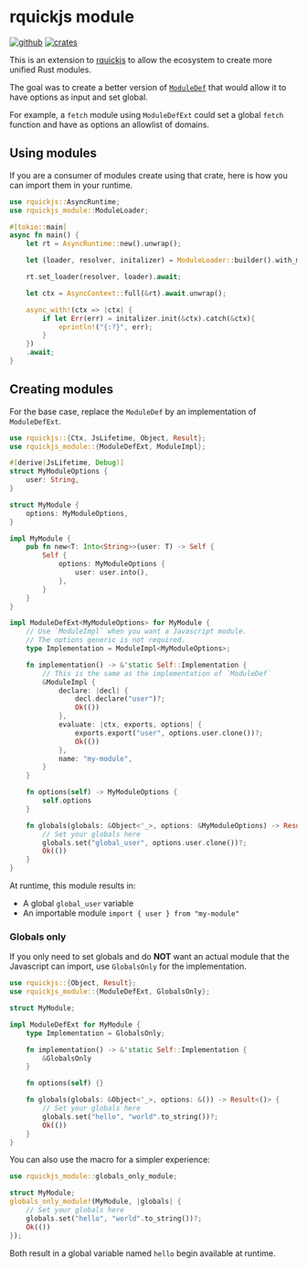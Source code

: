 # rquickjs module

[![github](https://img.shields.io/badge/github-rquickjs/rquickjs-module.svg?style=for-the-badge&logo=github)](https://github.com/rquickjs/rquickjs-module)
[![crates](https://img.shields.io/crates/v/rquickjs-module.svg?style=for-the-badge&color=fc8d62&logo=rust)](https://crates.io/crates/rquickjs-module)

This is an extension to [rquickjs](https://github.com/DelSkayn/rquickjs) to allow the ecosystem to create more unified Rust modules.

The goal was to create a better version of [`ModuleDef`](https://docs.rs/rquickjs/latest/rquickjs/module/trait.ModuleDef.html) that would allow it to have options as input and set global.

For example, a `fetch` module using `ModuleDefExt` could set a global `fetch` function and have as options an allowlist of domains.

## Using modules

If you are a consumer of modules create using that crate, here is how you can import them in your runtime.

```rust
use rquickjs::AsyncRuntime;
use rquickjs_module::ModuleLoader;

#[tokio::main]
async fn main() {
    let rt = AsyncRuntime::new().unwrap();

    let (loader, resolver, initalizer) = ModuleLoader::builder().with_module(MyModule).build();

    rt.set_loader(resolver, loader).await;

    let ctx = AsyncContext::full(&rt).await.unwrap();

    async_with!(ctx => |ctx| {
        if let Err(err) = initalizer.init(&ctx).catch(&ctx){
            eprintln!("{:?}", err);
        }
    })
    .await;
}
```

## Creating modules

For the base case, replace the `ModuleDef` by an implementation of `ModuleDefExt`.

```rust
use rquickjs::{Ctx, JsLifetime, Object, Result};
use rquickjs_module::{ModuleDefExt, ModuleImpl};

#[derive(JsLifetime, Debug)]
struct MyModuleOptions {
    user: String,
}

struct MyModule {
    options: MyModuleOptions,
}

impl MyModule {
    pub fn new<T: Into<String>>(user: T) -> Self {
        Self {
            options: MyModuleOptions {
                user: user.into(),
            },
        }
    }
}

impl ModuleDefExt<MyModuleOptions> for MyModule {
    // Use `ModuleImpl` when you want a Javascript module.
    // The options generic is not required.
    type Implementation = ModuleImpl<MyModuleOptions>;

    fn implementation() -> &'static Self::Implementation {
        // This is the same as the implementation of `ModuleDef`
        &ModuleImpl {
            declare: |decl| {
                decl.declare("user")?;
                Ok(())
            },
            evaluate: |ctx, exports, options| {
                exports.export("user", options.user.clone())?;
                Ok(())
            },
            name: "my-module",
        }
    }

    fn options(self) -> MyModuleOptions {
        self.options
    }

    fn globals(globals: &Object<'_>, options: &MyModuleOptions) -> Result<()> {
        // Set your globals here
        globals.set("global_user", options.user.clone())?;
        Ok(())
    }
}
```

At runtime, this module results in:

- A global `global_user` variable
- An importable module `import { user } from "my-module"`

### Globals only

If you only need to set globals and do **NOT** want an actual module that the Javascript can import, use `GlobalsOnly` for the implementation.

```rust
use rquickjs::{Object, Result};
use rquickjs_module::{ModuleDefExt, GlobalsOnly};

struct MyModule;

impl ModuleDefExt for MyModule {
    type Implementation = GlobalsOnly;

    fn implementation() -> &'static Self::Implementation {
        &GlobalsOnly
    }

    fn options(self) {}

    fn globals(globals: &Object<'_>, options: &()) -> Result<()> {
        // Set your globals here
        globals.set("hello", "world".to_string())?;
        Ok(())
    }
}
```

You can also use the macro for a simpler experience:

```rust
use rquickjs_module::globals_only_module;

struct MyModule;
globals_only_module!(MyModule, |globals| {
    // Set your globals here
    globals.set("hello", "world".to_string())?;
    Ok(())
});
```

Both result in a global variable named `hello` begin available at runtime.
